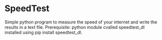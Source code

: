 # SpeedTest
Simple python program to measure the speed of your internet and write the results in a text file. 
Prerequisite: python module cvalled speedtest_dl installed using pip install speedtest_dl. 
